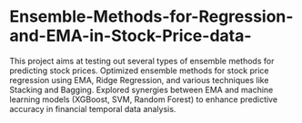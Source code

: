# Ensemble-Methods-for-Regression-and-EMA-in-Stock-Price-data-

This project aims at testing out several types of ensemble methods for predicting stock prices. 
Optimized ensemble methods for stock price regression using EMA, Ridge Regression, and various techniques like Stacking and Bagging.
Explored synergies between EMA and machine learning models (XGBoost, SVM, Random Forest) to enhance predictive accuracy in financial temporal data analysis.

